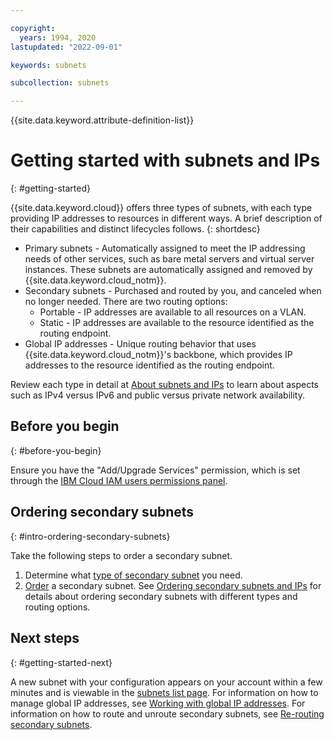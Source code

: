 ```yaml
---

copyright:
  years: 1994, 2020
lastupdated: "2022-09-01"

keywords: subnets

subcollection: subnets

---
```


{{site.data.keyword.attribute-definition-list}}

# Getting started with subnets and IPs
{: #getting-started}

{{site.data.keyword.cloud}} offers three types of subnets, with each type providing IP addresses to resources in different ways. A brief description of their capabilities and distinct lifecycles follows.
{: shortdesc}

* Primary subnets - Automatically assigned to meet the IP addressing needs of other services, such as bare metal servers and virtual server instances. These subnets are automatically assigned and removed by {{site.data.keyword.cloud_notm}}.
* Secondary subnets - Purchased and routed by you, and canceled when no longer needed. There are two routing options:
    * Portable - IP addresses are available to all resources on a VLAN.
    * Static - IP addresses are available to the resource identified as the routing endpoint.
* Global IP addresses - Unique routing behavior that uses {{site.data.keyword.cloud_notm}}'s backbone, which provides IP addresses to the resource identified as the routing endpoint.

Review each type in detail at [About subnets and IPs](/docs/subnets?topic=subnets-about-subnets-and-ips) to learn about aspects such as IPv4 versus IPv6 and public versus private network availability.

## Before you begin
{: #before-you-begin}

Ensure you have the "Add/Upgrade Services" permission, which is set through the [IBM Cloud IAM users permissions panel](/docs/account?topic=account-mngclassicinfra).

## Ordering secondary subnets
{: #intro-ordering-secondary-subnets}

Take the following steps to order a secondary subnet.

1. Determine what [type of secondary subnet](/docs/subnets?topic=subnets-about-subnets-and-ips#secondary-subnets) you need.
1. [Order](https://{DomainName}/networking/subnets/provision) a secondary subnet. See [Ordering secondary subnets and IPs](/docs/subnets?topic=subnets-order-subnets) for details about ordering secondary subnets with different types and routing options.

## Next steps
{: #getting-started-next}

A new subnet with your configuration appears on your account within a few minutes and is viewable in the [subnets list page](https://{DomainName}/networking/subnets). For information on how to manage global IP addresses, see [Working with global IP addresses](/docs/subnets?topic=subnets-work-with-global-ip-addresses). For information on how to route and unroute secondary subnets, see [Re-routing secondary subnets](/docs/subnets?topic=subnets-re-routing-secondary-subnets).
